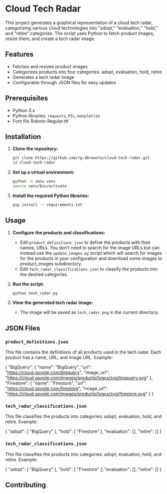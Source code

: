 
# Cloud Tech Radar

This project generates a graphical representation of a cloud tech radar, categorizing various cloud technologies into "adopt," "evaluation," "hold," and "retire" categories. The script uses Python to fetch product images, resize them, and create a tech radar image.

## Features

- Fetches and resizes product images
- Categorizes products into four categories: adopt, evaluation, hold, retire
- Generates a tech radar image
- Configurable through JSON files for easy updates

## Prerequisites

- Python 3.x
- Python libraries: `requests`, `PIL`, `matplotlib`
- Font file Roboto-Regular.ttf


## Installation

1. **Clone the repository:**
    ```bash
    git clone https://github.com/rg-dbrewste/cloud-tech-radar.git
    cd cloud-tech-radar
    ```

2. **Set up a virtual environment:**
    ```bash
    python -m venv venv
    source venv/bin/activate
    ```

3. **Install the required Python libraries:**
    ```bash
    pip install -r requirements.txt
    ```

## Usage

1. **Configure the products and classifications:**
    - Edit `product_definitions.json` to define the products with their names, URLs. You don't need to search for the image URLs but can instead use the `update_images.py` script which will search for images for the products in your configuration and download some images to product_images subdirectory.
    - Edit `tech_radar_classifications.json` to classify the products into the desired categories.

2. **Run the script:**
    ```bash
    python tech_radar.py
    ```

3. **View the generated tech radar image:**
    - The image will be saved as `tech_radar.png` in the current directory.

## JSON Files

### `product_definitions.json`

This file contains the definitions of all products used in the tech radar. Each product has a name, URL, and image URL. Example:

{
    "BigQuery": {
        "name": "BigQuery",
        "url": "https://cloud.google.com/bigquery",
        "image_url": "https://cloud.google.com/images/products/logos/svg/bigquery.svg"
    },
    "Firestore": {
        "name": "Firestore",
        "url": "https://cloud.google.com/firestore",
        "image_url": "https://cloud.google.com/images/products/logos/svg/firestore.svg"
    }
}

### `tech_radar_classifications.json`

This file classifies the products into categories: adopt, evaluation, hold, and retire. 
Example:

{
    "adopt": [
        "BigQuery"
    ],
    "hold": [
        "Firestore"
    ],
    "evaluation": [],
    "retire": []
}

### `tech_radar_classifications.json`

This file classifies the products into categories: adopt, evaluation, hold, and retire. 
Example:

{
    "adopt": [
        "BigQuery"
    ],
    "hold": [
        "Firestore"
    ],
    "evaluation": [],
    "retire": []
}


## Contributing

